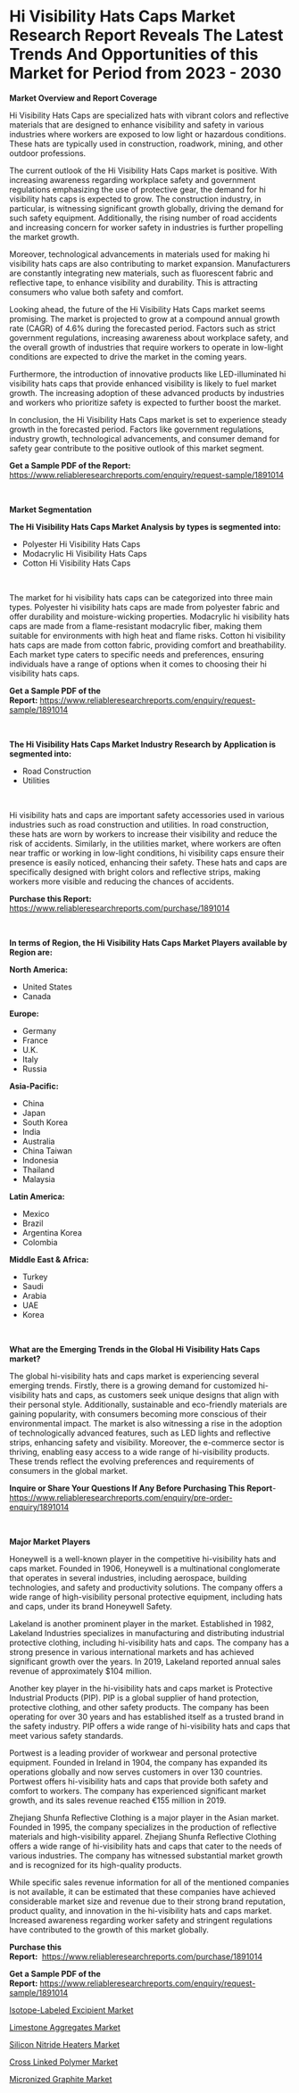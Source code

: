<p><h1>Hi Visibility Hats Caps Market Research Report Reveals The Latest Trends And Opportunities of this Market for Period from 2023 - 2030</h1></p><p><strong>Market Overview and Report Coverage</strong></p>
<p><p>Hi Visibility Hats Caps are specialized hats with vibrant colors and reflective materials that are designed to enhance visibility and safety in various industries where workers are exposed to low light or hazardous conditions. These hats are typically used in construction, roadwork, mining, and other outdoor professions.</p><p>The current outlook of the Hi Visibility Hats Caps market is positive. With increasing awareness regarding workplace safety and government regulations emphasizing the use of protective gear, the demand for hi visibility hats caps is expected to grow. The construction industry, in particular, is witnessing significant growth globally, driving the demand for such safety equipment. Additionally, the rising number of road accidents and increasing concern for worker safety in industries is further propelling the market growth.</p><p>Moreover, technological advancements in materials used for making hi visibility hats caps are also contributing to market expansion. Manufacturers are constantly integrating new materials, such as fluorescent fabric and reflective tape, to enhance visibility and durability. This is attracting consumers who value both safety and comfort.</p><p>Looking ahead, the future of the Hi Visibility Hats Caps market seems promising. The market is projected to grow at a compound annual growth rate (CAGR) of 4.6% during the forecasted period. Factors such as strict government regulations, increasing awareness about workplace safety, and the overall growth of industries that require workers to operate in low-light conditions are expected to drive the market in the coming years.</p><p>Furthermore, the introduction of innovative products like LED-illuminated hi visibility hats caps that provide enhanced visibility is likely to fuel market growth. The increasing adoption of these advanced products by industries and workers who prioritize safety is expected to further boost the market.</p><p>In conclusion, the Hi Visibility Hats Caps market is set to experience steady growth in the forecasted period. Factors like government regulations, industry growth, technological advancements, and consumer demand for safety gear contribute to the positive outlook of this market segment.</p></p>
<p><strong>Get a Sample PDF of the Report:</strong> <a href="https://www.reliableresearchreports.com/enquiry/request-sample/1891014">https://www.reliableresearchreports.com/enquiry/request-sample/1891014</a></p>
<p>&nbsp;</p>
<p><strong>Market Segmentation</strong></p>
<p><strong>The Hi Visibility Hats Caps Market Analysis by types is segmented into:</strong></p>
<p><ul><li>Polyester Hi Visibility Hats Caps</li><li>Modacrylic Hi Visibility Hats Caps</li><li>Cotton Hi Visibility Hats Caps</li></ul></p>
<p>&nbsp;</p>
<p><p>The market for hi visibility hats caps can be categorized into three main types. Polyester hi visibility hats caps are made from polyester fabric and offer durability and moisture-wicking properties. Modacrylic hi visibility hats caps are made from a flame-resistant modacrylic fiber, making them suitable for environments with high heat and flame risks. Cotton hi visibility hats caps are made from cotton fabric, providing comfort and breathability. Each market type caters to specific needs and preferences, ensuring individuals have a range of options when it comes to choosing their hi visibility hats caps.</p></p>
<p><strong>Get a Sample PDF of the Report:</strong>&nbsp;<a href="https://www.reliableresearchreports.com/enquiry/request-sample/1891014">https://www.reliableresearchreports.com/enquiry/request-sample/1891014</a></p>
<p>&nbsp;</p>
<p><strong>The Hi Visibility Hats Caps Market Industry Research by Application is segmented into:</strong></p>
<p><ul><li>Road Construction</li><li>Utilities</li></ul></p>
<p>&nbsp;</p>
<p><p>Hi visibility hats and caps are important safety accessories used in various industries such as road construction and utilities. In road construction, these hats are worn by workers to increase their visibility and reduce the risk of accidents. Similarly, in the utilities market, where workers are often near traffic or working in low-light conditions, hi visibility caps ensure their presence is easily noticed, enhancing their safety. These hats and caps are specifically designed with bright colors and reflective strips, making workers more visible and reducing the chances of accidents.</p></p>
<p><strong>Purchase this Report:</strong>&nbsp; <a href="https://www.reliableresearchreports.com/purchase/1891014">https://www.reliableresearchreports.com/purchase/1891014</a></p>
<p>&nbsp;</p>
<p><strong>In terms of Region, the Hi Visibility Hats Caps Market Players available by Region are:</strong></p>
<p>
    <p> <strong> North America: </strong>
        <ul>
            <li>United States</li>
            <li>Canada</li>
        </ul>
        </p> 
    <p> <strong> Europe: </strong>
        <ul>
            <li>Germany</li>
            <li>France</li>
            <li>U.K.</li>
            <li>Italy</li>
            <li>Russia</li>
        </ul>
        </p> 
    <p> <strong> Asia-Pacific: </strong>
        <ul>
            <li>China</li>
            <li>Japan</li>
            <li>South Korea</li>
            <li>India</li>
            <li>Australia</li>
            <li>China Taiwan</li>
            <li>Indonesia</li>
            <li>Thailand</li>
            <li>Malaysia</li>
        </ul>
        </p> 
    <p> <strong> Latin America: </strong>
        <ul>
            <li>Mexico</li>
            <li>Brazil</li>
            <li>Argentina Korea</li>
            <li>Colombia</li>
        </ul>
        </p> 
    <p> <strong> Middle East & Africa: </strong>
        <ul>
            <li>Turkey</li>
            <li>Saudi</li>
            <li>Arabia</li>
            <li>UAE</li>
            <li>Korea</li>
        </ul>
    </p>
    </p>
<p>&nbsp;</p>
<p><strong>What are the Emerging Trends in the Global Hi Visibility Hats Caps market?</strong></p>
<p><p>The global hi-visibility hats and caps market is experiencing several emerging trends. Firstly, there is a growing demand for customized hi-visibility hats and caps, as customers seek unique designs that align with their personal style. Additionally, sustainable and eco-friendly materials are gaining popularity, with consumers becoming more conscious of their environmental impact. The market is also witnessing a rise in the adoption of technologically advanced features, such as LED lights and reflective strips, enhancing safety and visibility. Moreover, the e-commerce sector is thriving, enabling easy access to a wide range of hi-visibility products. These trends reflect the evolving preferences and requirements of consumers in the global market.</p></p>
<p><strong>Inquire or Share Your Questions If Any Before Purchasing This Report</strong>- <a href="https://www.reliableresearchreports.com/enquiry/pre-order-enquiry/1891014">https://www.reliableresearchreports.com/enquiry/pre-order-enquiry/1891014</a></p>
<p>&nbsp;</p>
<p><strong>Major Market Players</strong></p>
<p><p>Honeywell is a well-known player in the competitive hi-visibility hats and caps market. Founded in 1906, Honeywell is a multinational conglomerate that operates in several industries, including aerospace, building technologies, and safety and productivity solutions. The company offers a wide range of high-visibility personal protective equipment, including hats and caps, under its brand Honeywell Safety.</p><p>Lakeland is another prominent player in the market. Established in 1982, Lakeland Industries specializes in manufacturing and distributing industrial protective clothing, including hi-visibility hats and caps. The company has a strong presence in various international markets and has achieved significant growth over the years. In 2019, Lakeland reported annual sales revenue of approximately $104 million.</p><p>Another key player in the hi-visibility hats and caps market is Protective Industrial Products (PIP). PIP is a global supplier of hand protection, protective clothing, and other safety products. The company has been operating for over 30 years and has established itself as a trusted brand in the safety industry. PIP offers a wide range of hi-visibility hats and caps that meet various safety standards.</p><p>Portwest is a leading provider of workwear and personal protective equipment. Founded in Ireland in 1904, the company has expanded its operations globally and now serves customers in over 130 countries. Portwest offers hi-visibility hats and caps that provide both safety and comfort to workers. The company has experienced significant market growth, and its sales revenue reached €155 million in 2019.</p><p>Zhejiang Shunfa Reflective Clothing is a major player in the Asian market. Founded in 1995, the company specializes in the production of reflective materials and high-visibility apparel. Zhejiang Shunfa Reflective Clothing offers a wide range of hi-visibility hats and caps that cater to the needs of various industries. The company has witnessed substantial market growth and is recognized for its high-quality products.</p><p>While specific sales revenue information for all of the mentioned companies is not available, it can be estimated that these companies have achieved considerable market size and revenue due to their strong brand reputation, product quality, and innovation in the hi-visibility hats and caps market. Increased awareness regarding worker safety and stringent regulations have contributed to the growth of this market globally.</p></p>
<p><strong>Purchase this Report:</strong>&nbsp;&nbsp;<a href="https://www.reliableresearchreports.com/purchase/1891014">https://www.reliableresearchreports.com/purchase/1891014</a></p>
<p></p>
<p><strong>Get a Sample PDF of the Report:</strong>&nbsp;<a href="https://www.reliableresearchreports.com/enquiry/request-sample/1891014">https://www.reliableresearchreports.com/enquiry/request-sample/1891014</a></p>
<p><p><a href="https://medium.com/@soledadhane827/isotope-labeled-excipient-market-insights-into-market-cagr-market-trends-and-growth-strategies-27e3fa74dcc1">Isotope-Labeled Excipient Market</a></p><p><a href="https://medium.com/@marcoshoppe2023/limestone-aggregates-market-trends-and-market-analysis-forecasted-for-period-2023-2030-20e0815ce9ec">Limestone Aggregates Market</a></p><p><a href="https://medium.com/@elzaziemann1943/silicon-nitride-heaters-market-comprehensive-assessment-by-type-application-and-geography-ab167b35ac0b">Silicon Nitride Heaters Market</a></p><p><a href="https://medium.com/@soledadroob625/cross-linked-polymer-market-trends-and-market-analysis-forecasted-for-period-2023-2030-70765be04014">Cross Linked Polymer Market</a></p><p><a href="https://medium.com/@vallieemard78/micronized-graphite-market-outlook-industry-overview-and-forecast-2023-to-2030-6b669bf1e0a4">Micronized Graphite Market</a></p></p>